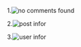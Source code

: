 1.![no comments found](https://github.com/user-attachments/assets/c0ce9c16-3fc9-4b70-91bb-93f5795de072)

2.![post infor](https://github.com/user-attachments/assets/7bbb02f8-e776-457a-aeca-736ec145668c)

3.![user infor](https://github.com/user-attachments/assets/aca414bf-2078-4fe7-9d29-1a7b6bd22d47)



























































